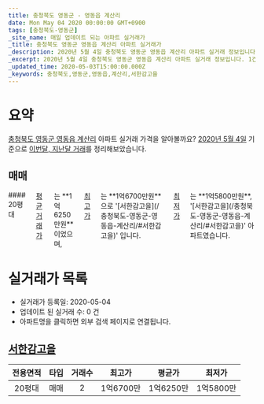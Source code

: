 ```yaml
---
title: 충청북도 영동군 - 영동읍 계산리
date: Mon May 04 2020 00:00:00 GMT+0900
tags: [충청북도-영동군]
_site_name: 매일 업데이트 되는 아파트 실거래가
_title: 충청북도 영동군 영동읍 계산리 아파트 실거래가
_description: 2020년 5월 4일 충청북도 영동군 영동읍 계산리 아파트 실거래 정보입니다. 1건 아파트 정보가 있습니다.
_excerpt: 2020년 5월 4일 충청북도 영동군 영동읍 계산리 아파트 실거래 정보입니다. 1건 아파트 정보가 있습니다.
_updated_time: 2020-05-03T15:00:00.000Z
_keywords: 충청북도,영동군,영동읍,계산리,서한감고을
---
```





# 요약
<ins>충청북도 영동군 영동읍 계산리</ins> 아파트 실거래 가격을 알아볼까요? <ins>2020년 5월 4일</ins> 기준으로 <ins>이번달, 지난달 거래</ins>를 정리해보았습니다.

## 매매
<div class="container">
<div class="twelve columns" markdown="1">
#### 20평대
<ins>평균 거래가</ins>는 **1억6250만원**이었으며, <ins>최고가</ins>는 **1억6700만원**으로 '[서한감고을](/충청북도-영동군-영동읍-계산리/#서한감고을)' 입니다. <ins>최저가</ins>는 **1억5800만원**, '[서한감고을](/충청북도-영동군-영동읍-계산리/#서한감고을)' 아파트였습니다.
</div>
</div>



# 실거래가 목록
- 실거래가 등록일: 2020-05-04
- 업데이트 된 실거래 수: 0 건
- 아파트명을 클릭하면 외부 검색 페이지로 연결됩니다.

## [서한감고을](#서한감고을)

|전용면적|타입|거래수|최고가|평균가|최저가|
|:---:|:---:|:---:|:---:|:---:|:---:|
|20평대|<span class="deal-type-1">매매</span>|2|1억6700만|1억6250만|1억5800만|

<br/>



